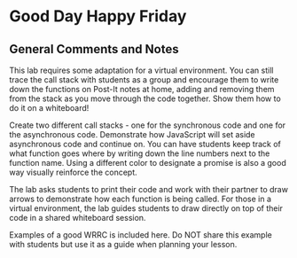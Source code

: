# Good Day Happy Friday

## General Comments and Notes

This lab requires some adaptation for a virtual environment. You can still trace
the call stack with students as a group and encourage them to write down the functions
on Post-It notes at home, adding and removing them from the stack as you move through
the code together. Show them how to do it on a whiteboard!

Create two different call stacks - one for the synchronous code and one for the
asynchronous code. Demonstrate how JavaScript will set aside asynchronous code and
continue on. You can have students keep track of what function goes where by writing
down the line numbers next to the function name. Using a different color to designate
a promise is also a good way visually reinforce the concept.

The lab asks students to print their code and work with their partner to draw arrows
to demonstrate how each function is being called. For those in a virtual environment,
the lab guides students to draw directly on top of their code in a shared whiteboard
session.

Examples of a good WRRC is included here. Do NOT share this example with students
but use it as a guide when planning your lesson.
